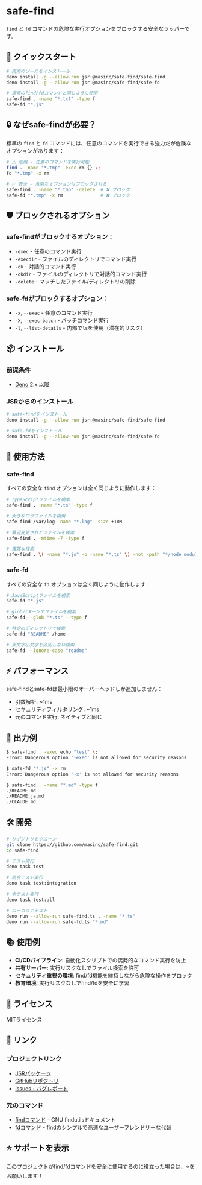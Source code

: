 # safe-find

`find` と `fd` コマンドの危険な実行オプションをブロックする安全なラッパーです。

## 🚀 クイックスタート

```bash
# 両方のツールをインストール
deno install -g --allow-run jsr:@masinc/safe-find/safe-find
deno install -g --allow-run jsr:@masinc/safe-find/safe-fd

# 通常のfind/fdコマンドと同じように使用
safe-find . -name "*.txt" -type f
safe-fd "*.js"
```

## 🔒 なぜsafe-findが必要？

標準の `find` と `fd` コマンドには、任意のコマンドを実行できる強力だが危険なオプションがあります：

```bash
# ⚠️ 危険 - 任意のコマンドを実行可能
find . -name "*.tmp" -exec rm {} \;
fd "*.tmp" -x rm

# ✅ 安全 - 危険なオプションはブロックされる
safe-find . -name "*.tmp" -delete  # ❌ ブロック
safe-fd "*.tmp" -x rm              # ❌ ブロック
```

## 🛡️ ブロックされるオプション

### safe-findがブロックするオプション：

- `-exec` - 任意のコマンド実行
- `-execdir` - ファイルのディレクトリでコマンド実行
- `-ok` - 対話的コマンド実行
- `-okdir` - ファイルのディレクトリで対話的コマンド実行
- `-delete` - マッチしたファイル/ディレクトリの削除

### safe-fdがブロックするオプション：

- `-x`, `--exec` - 任意のコマンド実行
- `-X`, `--exec-batch` - バッチコマンド実行
- `-l`, `--list-details` - 内部で`ls`を使用（潜在的リスク）

## 📦 インストール

### 前提条件

- [Deno](https://deno.land/) 2.x 以降

### JSRからのインストール

```bash
# safe-findをインストール
deno install -g --allow-run jsr:@masinc/safe-find/safe-find

# safe-fdをインストール
deno install -g --allow-run jsr:@masinc/safe-find/safe-fd
```

## 🔧 使用方法

### safe-find

すべての安全な `find` オプションは全く同じように動作します：

```bash
# TypeScriptファイルを検索
safe-find . -name "*.ts" -type f

# 大きなログファイルを検索
safe-find /var/log -name "*.log" -size +10M

# 最近変更されたファイルを検索
safe-find . -mtime -7 -type f

# 複雑な検索
safe-find . \( -name "*.js" -o -name "*.ts" \) -not -path "*/node_modules/*"
```

### safe-fd

すべての安全な `fd` オプションは全く同じように動作します：

```bash
# JavaScriptファイルを検索
safe-fd "*.js"

# globパターンでファイルを検索
safe-fd --glob "*.ts" --type f

# 特定のディレクトリで検索
safe-fd "README" /home

# 大文字小文字を区別しない検索
safe-fd --ignore-case "readme"
```

## ⚡ パフォーマンス

safe-findとsafe-fdは最小限のオーバーヘッドしか追加しません：

- 引数解析: ~1ms
- セキュリティフィルタリング: ~1ms
- 元のコマンド実行: ネイティブと同じ

## 🧪 出力例

```bash
$ safe-find . -exec echo "test" \;
Error: Dangerous option '-exec' is not allowed for security reasons

$ safe-fd "*.js" -x rm
Error: Dangerous option '-x' is not allowed for security reasons

$ safe-find . -name "*.md" -type f
./README.md
./README.ja.md
./CLAUDE.md
```

## 🛠️ 開発

```bash
# リポジトリをクローン
git clone https://github.com/masinc/safe-find.git
cd safe-find

# テスト実行
deno task test

# 統合テスト実行
deno task test:integration

# 全テスト実行
deno task test:all

# ローカルでテスト
deno run --allow-run safe-find.ts . -name "*.ts"
deno run --allow-run safe-fd.ts "*.md"
```

## 📚 使用例

- **CI/CDパイプライン**: 自動化スクリプトでの偶発的なコマンド実行を防止
- **共有サーバー**: 実行リスクなしでファイル検索を許可
- **セキュリティ重視の環境**: find/fd機能を維持しながら危険な操作をブロック
- **教育環境**: 実行リスクなしでfind/fdを安全に学習

## 📄 ライセンス

MITライセンス

## 🔗 リンク

### プロジェクトリンク

- [JSRパッケージ](https://jsr.io/@masinc/safe-find)
- [GitHubリポジトリ](https://github.com/masinc/safe-find)
- [Issues・バグレポート](https://github.com/masinc/safe-find/issues)

### 元のコマンド

- [findコマンド](https://www.gnu.org/software/findutils/manual/html_mono/find.html) - GNU findutilsドキュメント
- [fdコマンド](https://github.com/sharkdp/fd) - findのシンプルで高速なユーザーフレンドリーな代替

## ⭐ サポートを表示

このプロジェクトがfind/fdコマンドを安全に使用するのに役立った場合は、⭐️をお願いします！